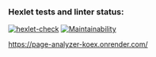 ### Hexlet tests and linter status:
[![hexlet-check](https://github.com/Enimalojd/python-project-83/actions/workflows/hexlet-check.yml/badge.svg?branch=main)](https://github.com/Enimalojd/python-project-83/actions/workflows/hexlet-check.yml) [![Maintainability](https://api.codeclimate.com/v1/badges/88c26a7b440abb2dfc49/maintainability)](https://codeclimate.com/github/Enimalojd/python-project-83/maintainability)

https://page-analyzer-koex.onrender.com/
